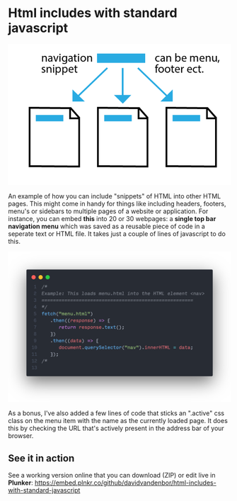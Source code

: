 # Html includes with standard javascript

![](img/explanation.png)

An example of how you can include "snippets" of HTML into other HTML pages. This might come in handy for things like including headers, footers, menu's or sidebars to multiple pages of a website or application. For instance, you can embed **this** into 20 or 30 webpages: a **single top bar navigation menu** which was saved as a reusable piece of code in a seperate text or HTML file. It takes just a couple of lines of javascript to do this.

![](img/html-include-with-javascript.png)

As a bonus, I've also added a few lines of code that sticks an ".active" css class on the menu item with the name as the currently loaded page. It does this by checking the URL that's actively present in the address bar of your browser.

## See it in action

See a working version online that you can download (ZIP) or edit live in **Plunker**:
https://embed.plnkr.co/github/davidvandenbor/html-includes-with-standard-javascript
